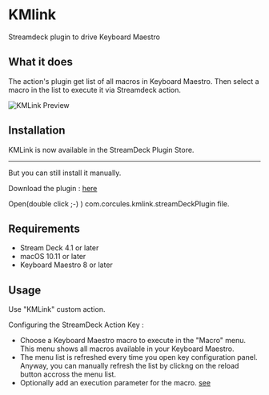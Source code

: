 # KMlink
Streamdeck plugin to drive Keyboard Maestro

## What it does

The action's plugin get list of all macros in Keyboard Maestro.
Then select a macro in the list to execute it via Streamdeck action.

![KMLink Preview](kmlink.png)

## Installation

KMLink is now available in the StreamDeck Plugin Store. 

---

But you can still install it manually.

Download the plugin : [here](https://github.com/Corcules/KMlink/releases/latest)

Open(double click ;-) ) com.corcules.kmlink.streamDeckPlugin file.

## Requirements

- Stream Deck 4.1 or later
- macOS 10.11 or later
- Keyboard Maestro 8 or later

## Usage
Use "KMLink" custom action.

Configuring the StreamDeck Action Key :
- Choose a Keyboard Maestro macro to execute in the "Macro" menu. This menu shows all macros available in your Keyboard Maestro. 
- The menu list is refreshed every time you open key configuration panel. Anyway, you can manually refresh the list by clickng on the reload button accross the menu list.
- Optionally add an execution parameter for the macro. [see](https://wiki.keyboardmaestro.com/action/Execute_a_Macro)
